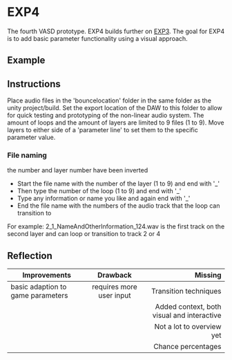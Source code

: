 # EXP4
The fourth VASD prototype. EXP4 builds further on [EXP3](https://github.com/StijndeK/VASD/tree/master/VASD_EXP3). The goal for EXP4 is to add basic parameter functionality using a visual approach.

## Example

## Instructions
Place audio files in the 'bouncelocation' folder in the same folder as the unity project/build. Set the export location of the DAW to this folder to allow for quick testing and prototyping of the non-linear audio system. The amount of loops and the amount of layers are limited to 9 files (1 to 9). Move layers to either side of a 'parameter line' to set them to the specific parameter value.

### File naming
the number and layer number have been inverted
- Start the file name with the number of the layer (1 to 9) and end with '_'
- Then type the number of the loop (1 to 9) and end with '_'
- Type any information or name you like and again end with '_'
- End the file name with the numbers of the audio track that the loop can transition to

For example:
2_1_NameAndOtherInformation_124.wav
is the first track on the second layer and can loop or transition to track 2 or 4
 
## Reflection
| Improvements    | Drawback       | Missing  |
| ------------- |:-------------:| -----:|
| basic adaption to game parameters | requires more user input | Transition techniques |
| | | Added context, both visual and interactive |
| | | Not a lot to overview yet |
| | | Chance percentages |
